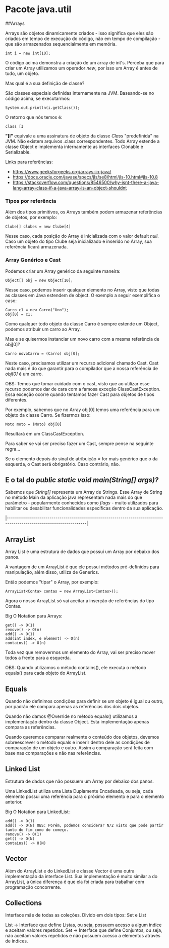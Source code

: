 # Pacote java.util

##Arrays

Arrays são objetos dinamicamente criados - isso significa que eles são criados em tempo de execução do
código, não em tempo de compilação - que são armazenados sequencialmente em memória. 

    int i = new int[10];

O código acima demonstra a criação de um array de int's. Perceba que para criar um Array utilizamos um
operador *new*, por isso um Array é antes de tudo, um objeto. 

Mas qual é a sua definição de classe?

São classes especiais definidas internamente na JVM. Baseando-se no código acima, se executarmos: 

    System.out.println(i.getClass());

O retorno que nós temos é: 

    class [I

**"[I"** equivale a uma assinatura de objeto da classe *Class* "predefinida" na JVM. Não existem arquivos .class correspondentes. 
Todo Array estende a classe Object e implementa internamente as interfaces Clonable e Serializable.

Links para referências:

- https://www.geeksforgeeks.org/arrays-in-java/
- https://docs.oracle.com/javase/specs/jls/se8/html/jls-10.html#jls-10.8
- https://stackoverflow.com/questions/8546500/why-isnt-there-a-java-lang-array-class-if-a-java-array-is-an-object-shouldnt

### Tipos por referência

Além dos tipos primitivos, os Arrays também podem armazenar referências de objetos, por exemplo:

    Clube[] clubes = new Clube[4]

Nesse caso, cada posição do Array é inicializada com o valor default *null*. Caso um objeto do tipo Clube seja 
inicializado e inserido no Array, sua referência ficará armazenada.

### Array Genérico e Cast

Podemos criar um Array genérico da seguinte maneira:

    Object[] obj = new Object[10];

Nesse caso, podemos inserir qualquer elemento no Array, visto que todas as classes em Java estendem de object. O exemplo
a seguir exemplifica o caso:

    Carro c1 = new Carro("Uno");
    obj[0] = c1;

Como qualquer todo objeto da classe Carro é sempre estende um Object, podemos atribuir um carro ao Array. 

Mas e se quisermos instanciar um novo carro com a mesma referência de obj[0]?

    Carro novoCarro = (Carro) obj[0];

Neste caso, precisamos utilizar um recurso adicional chamado Cast. Cast nada mais é do que garantir para o compilador 
que a nossa referência de *obj[0]* é um carro. 

OBS: Temos que tomar cuidado com o cast, visto que ao utilizar esse recurso podemos dar de cara com a famosa exceção
ClassCastException. Essa exceção ocorre quando tentamos fazer Cast para objetos de tipos diferentes. 

Por exemplo, sabemos que no Array obj[0] temos uma referência para um objeto da classe Carro. Se fizermos isso:

    Moto moto = (Moto) obj[0]

Resultará em um ClassCastException.

Para saber se vai ser preciso fazer um Cast, sempre pense na seguinte regra... 

Se o elemento depois do sinal de atribuição *=* for mais genérico que o da esquerda, o Cast será obrigatório. Caso 
contrário, não.

## E o tal do *public static void main(String[] args)?*

Sabemos que *String[]* representa um Array de Strings. Esse Array de String no método Main da aplicação java representam
nada mais do que parâmetro - popularmente conhecidos como *flags* - muito utilizados para habilitar ou desabilitar 
funcionalidades específicas dentro da sua aplicação.

|---------------------------------------------------------------------------------------------------------------------|
## ArrayList

Array List é uma estrutura de dados que possui um Array por debaixo dos panos.

A vantagem de um ArrayList é que ele possui métodos pré-definidos para manipulação, além disso,
utiliza de Generics.

Então podemos "tipar" o Array, por exemplo:
    
    ArrayList<Conta> contas = new ArrayList<Contas>();

Agora o nosso ArrayList só vai aceitar a inserção de referências do tipo Contas.

Big O Notation para Arrays:

    get() -> O(1)
    remove() -> O(n)
    add() -> O(1)
    add(int index, e element) -> O(n)
    contains() -> O(n)

Toda vez que removermos um elemento do Array, vai ser preciso mover todos a frente para a esquerda.

OBS: Quando utilizamos o método contains(), ele executa o método equals() para cada objeto do ArrayList. 

## Equals

Quando não definimos condições para definir se um objeto é igual ou outro, por padrão ele compara apenas as
referências dos dois objetos. 

Quando não damos @Override no método equals() utilizamos a implementação dentro da classe Object.
Esta implementação apenas compara as referências.

Quando queremos comparar realmente o conteúdo dos objetos, devemos sobreescrever o método equals e inserir dentro dele 
as condições de comparação de um objeto e outro. Assim a comparação será feita com base nas comparações e não nas 
referências.

## Linked List

Estrutura de dados que não possuem um Array por debaixo dos panos.

Uma LinkedList utiliza uma Lista Duplamente Encadeada, ou seja, cada elemento possui uma referência para o próximo 
elemento e para o elemento anterior. 

Big O Notation para LinkedList:

    add() -> O(1)
    add() -> O(N) OBS: Porém, podemos considerar N/2 visto que pode partir tanto do fim como do começo.
    remove() -> O(1)
    get() -> O(N)
    contains() -> O(N)

## Vector

Além do ArrayList e do LinkedList e classe Vector é uma outra implementação da interface List. Sua implementação é muito
similar a do ArrayList, a única diferença é que ela foi criada para trabalhar com programação concorrente.

## Collections

Interface mãe de todas as coleções. Divido em dois tipos: Set e List

List -> Interface que define Listas, ou seja, possuem acesso a algum índice e aceitam valores repetidos.
Set -> Interface que define Conjuntos, ou seja, não aceitam valores repetidos e não possuem acesso a elementos através
de índices.

